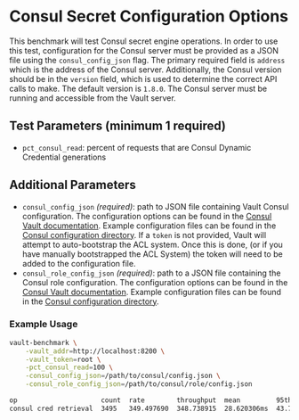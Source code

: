 # Consul Secret Configuration Options

This benchmark will test Consul secret engine operations. In order to use this test, configuration for the Consul server must be provided as a JSON file using the `consul_config_json` flag. The primary required field is `address` which is the address of the Consul server. Additionally, the Consul version should be in the `version` field, which is used to determine the correct API calls to make. The default version is `1.8.0`. The Consul server must be running and accessible from the Vault server.

## Test Parameters (minimum 1 required)

- `pct_consul_read`: percent of requests that are Consul Dynamic Credential generations

## Additional Parameters

- `consul_config_json` _(required)_: path to JSON file containing Vault Consul configuration.  The configuration options can be found in the [Consul Vault documentation](https://developer.hashicorp.com/vault/api-docs/secret/consul#configure-connection).  Example configuration files can be found in the [Consul configuration directory](/configs/consul/).  If a `token` is not provided, Vault will attempt to auto-bootstrap the ACL system.  Once this is done, (or if you have manually bootstrapped the ACL System) the token will need to be added to the configuration file.
- `consul_role_config_json` _(required)_: path to a JSON file containing the Consul role configuration.  The configuration options can be found in the [Consul Vault documentation](https://developer.hashicorp.com/vault/api-docs/secret/consul#create-update-role).  Example configuration files can be found in the [Consul configuration directory](/configs/consul/).

### Example Usage

```bash
vault-benchmark \
    -vault_addr=http://localhost:8200 \
    -vault_token=root \
    -pct_consul_read=100 \
    -consul_config_json=/path/to/consul/config.json \
    -consul_role_config_json=/path/to/consul/role/config.json

op                     count  rate        throughput  mean         95th%        99th%        successRatio
consul cred retrieval  3495   349.497690  348.738915  28.620306ms  43.733521ms  49.873932ms  100.00%
```
